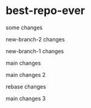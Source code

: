 # best-repo-ever

some changes

new-branch-2 changes

new-branch-1 changes

main changes

main changes 2

rebase changes

main changes 3
